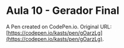 # Aula 10 - Gerador Final

A Pen created on CodePen.io. Original URL: [https://codepen.io/kasts/pen/gOarzLg](https://codepen.io/kasts/pen/gOarzLg).


